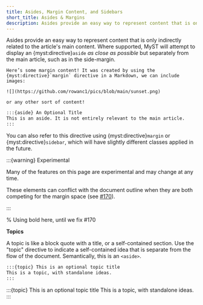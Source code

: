 ```yaml
---
title: Asides, Margin Content, and Sidebars
short_title: Asides & Margins
description: Asides provide an easy way to represent content that is only indirectly related to the article's main content, such as in the sidebar or margin.
---
```


Asides provide an easy way to represent content that is only indirectly related to the article's main content. Where supported, MyST will attempt to display an {myst:directive}`aside` _as close as possible_ but separately from the main article, such as in the side-margin.

```{aside} Margin Content
Here’s some margin content! It was created by using the {myst:directive}`margin` directive in a Markdown, we can include images:

![](https://github.com/rowanc1/pics/blob/main/sunset.png)

or any other sort of content!
```

```markdown
:::{aside} An Optional Title
This is an aside. It is not entirely relevant to the main article.
:::
```

You can also refer to this directive using {myst:directive}`margin` or {myst:directive}`sidebar`, which will have slightly different classes applied in the future.

:::{warning} Experimental

Many of the features on this page are experimental and may change at any time.

These elements can conflict with the document outline when they are both competing for the margin space (see [#170](https://github.com/jupyter-book/myst-theme/issues/170)).

:::

% Using bold here, until we fix #170

**Topics**

A topic is like a block quote with a title, or a self-contained section.
Use the "topic" directive to indicate a self-contained idea that is separate from the flow of the document.
Semantically, this is an `<aside>`.

```markdown
:::{topic} This is an optional topic title
This is a topic, with standalone ideas.
:::
```

:::{topic} This is an optional topic title
This is a topic, with standalone ideas.
:::
